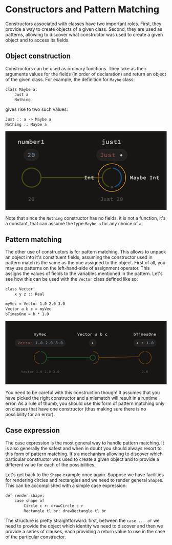 # Constructors and Pattern Matching

Constructors associated with classes have two important roles. First, they provide a way to create objects of a given class. Second, they are used as patterns, allowing to discover what constructor was used to create a given object and to access its fields.

## Object construction

Constructors can be used as ordinary functions. They take as their arguments values for the fields (in order of declaration) and return an object of the given class. For example, the definition for `Maybe` class:

```
class Maybe a:
    Just a
    Nothing
```

gives rise to two such values:

```
Just :: a -> Maybe a
Nothing :: Maybe a
```

![](just_constructor_applied_with_types.png)


Note that since the `Nothing` constructor has no fields, it is not a function, it's a constant, that can assume the type `Maybe a` for any choice of `a`.

## Pattern matching

The other use of constructors is for pattern matching. This allows to unpack an object into it's constituent fields, assuming the constructor used in pattern match is the same as the one assigned to the object. First of all, you may use patterns on the left-hand-side of assignment operator. This assigns the values of fields to the variables mentioned in the pattern. Let's see how this can be used with the `Vector` class defined like so:

```
class Vector:
    x y z :: Real
```

```
myVec = Vector 1.0 2.0 3.0
Vector a b c = myVec
bTimesOne = b * 1.0
```
![](inline_pattern.png)

You need to be careful with this construction though! It assumes that you have picked the right constructor and a mismatch will result in a runtime error. As a rule of thumb, you should use this form of pattern matching only on classes that have one constructor (thus making sure there is no possibility for an error).

## Case expression

The case expression is the most general way to handle pattern matching. It is also generally the safest and when in doubt you should always resort to this form of pattern matching.
It's a mechanism allowing to discover which particular constructor was used to create a given object and to provide a different value for each of the possibilities.

Let's get back to the `Shape` example once again. Suppose we have facilities for rendering circles and rectangles and we need to render general `Shape`s. This can be accomplished with a simple case expression:

```
def render shape:
    case shape of
        Circle c r: drawCircle c r
        Rectangle tl br: drawRectangle tl br
```

The structure is pretty straightforward: first, between the `case ... of` we need to provide the object which identity we need to discover and then we provide a series of clauses, each providing a return value to use in the case of the particular constructor.